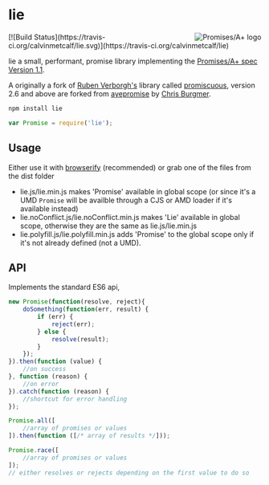 # lie
<a href="http://promises-aplus.github.com/promises-spec">
  <img src="http://promises-aplus.github.com/promises-spec/assets/logo-small.png"
       alt="Promises/A+ logo" title="Promises/A+ 1.1 compliant" align="right" />
</a> [![Build Status](https://travis-ci.org/calvinmetcalf/lie.svg)](https://travis-ci.org/calvinmetcalf/lie)

lie a small, performant, promise library implementing the [Promises/A+ spec Version 1.1](http://promises-aplus.github.com/promises-spec/).

A originally a fork of [Ruben Verborgh's](https://github.com/RubenVerborgh) library called [promiscuous](https://github.com/RubenVerborgh/promiscuous), version 2.6 and above are forked from [ayepromise](https://github.com/cburgmer/ayepromise) by [Chris Burgmer](https://github.com/cburgmer).

```bash
npm install lie

```

```javascript
var Promise = require('lie');
```

## Usage

Either use it with [browserify](http://browserify.org/) (recommended) or grab one of the files from the dist folder

- lie.js/lie.min.js makes 'Promise' available in global scope (or since it's a UMD `Promise` will be availble through a CJS or AMD loader if it's available instead)
- lie.noConflict.js/lie.noConflict.min.js makes 'Lie' available in global scope, otherwise they are the same as lie.js/lie.min.js
- lie.polyfill.js/lie.polyfill.min.js adds 'Promise' to the global scope only if it's not already defined (not a UMD).

## API

Implements the standard ES6 api,

```js
new Promise(function(resolve, reject){
    doSomething(function(err, result) {
        if (err) {
            reject(err);
        } else {
            resolve(result);
        }
    });
}).then(function (value) {
    //on success
}, function (reason) {
    //on error
}).catch(function (reason) {
    //shortcut for error handling
});

Promise.all([
    //array of promises or values
]).then(function ([/* array of results */]));

Promise.race([
    //array of promises or values
]);
// either resolves or rejects depending on the first value to do so
```
